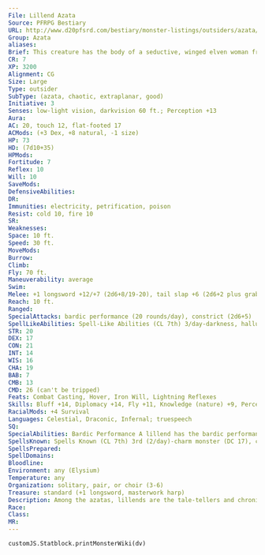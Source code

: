 ```yaml
---
File: Lillend Azata
Source: PFRPG Bestiary
URL: http://www.d20pfsrd.com/bestiary/monster-listings/outsiders/azata/lillend
Group: Azata
aliases: 
Brief: This creature has the body of a seductive, winged elven woman from the waist up and that of a snake from the waist down.
CR: 7
XP: 3200
Alignment: CG
Size: Large
Type: outsider
SubType: (azata, chaotic, extraplanar, good)
Initiative: 3
Senses: low-light vision, darkvision 60 ft.; Perception +13
Aura: 
AC: 20, touch 12, flat-footed 17
ACMods: (+3 Dex, +8 natural, -1 size)
HP: 73
HD: (7d10+35)
HPMods: 
Fortitude: 7
Reflex: 10
Will: 10
SaveMods: 
DefensiveAbilities: 
DR: 
Immunities: electricity, petrification, poison
Resist: cold 10, fire 10
SR: 
Weaknesses: 
Space: 10 ft.
Speed: 30 ft.
MoveMods: 
Burrow: 
Climb: 
Fly: 70 ft.
Maneuverability: average
Swim: 
Melee: +1 longsword +12/+7 (2d6+8/19-20), tail slap +6 (2d6+2 plus grab)
Reach: 10 ft.
Ranged: 
SpecialAttacks: bardic performance (20 rounds/day), constrict (2d6+5)
SpellLikeAbilities: Spell-Like Abilities (CL 7th) 3/day-darkness, hallucinatory terrain (DC 18), knock, light 1/day-charm person (DC 15), speak with animals, speak with plants
STR: 20
DEX: 17
CON: 21
INT: 14
WIS: 16
CHA: 19
BAB: 7
CMB: 13
CMD: 26 (can't be tripped)
Feats: Combat Casting, Hover, Iron Will, Lightning Reflexes
Skills: Bluff +14, Diplomacy +14, Fly +11, Knowledge (nature) +9, Perception +13, Perform (stringed instruments) +16, Sense Motive +13, Survival +14
RacialMods: +4 Survival
Languages: Celestial, Draconic, Infernal; truespeech
SQ: 
SpecialAbilities: Bardic Performance A lillend has the bardic performance ability of a 7th-level bard, granting her access to that ability's countersong, fascinate, inspire courage, inspire competence, and suggestion aspects. Spells A lillend casts spells as a 7th-level bard. They favor enchantment and healing spells.
SpellsKnown: Spells Known (CL 7th) 3rd (2/day)-charm monster (DC 17), cure serious wounds 2nd (4/day)-hold person (DC 16), invisibility, sound burst (DC 16), suggestion (DC 16) 1st (5/day)-charm person (DC 15), cure light wounds, identify, sleep (DC 15) 0 (at will)-dancing lights, daze (DC 14), detect magic, lullaby (DC 14), mage hand, read magic
SpellsPrepared: 
SpellDomains: 
Bloodline: 
Environment: any (Elysium)
Temperature: any
Organization: solitary, pair, or choir (3-6)
Treasure: standard (+1 longsword, masterwork harp)
Description: Among the azatas, lillends are the tale-tellers and chroniclers, gathering lore and recording stories in the form of epic poems and songs. They are generally peaceful, though they are swift to act if they believe a piece of rare art or a talented artist is threatened. A lillend's lower section is about 20 feet long, and a typical lillend weighs 3,800 pounds. Although they have no need of mortal nourishment, it is said that lillends sup on the joy of music, art, and performance. They also love unspoiled wilderness and seek out places in the mortal realm that remind them of the beauty of their home plane. From the lore of numerous races come tales of these muses, particularly those that have taken a vested interest in the training of a single talented prodigy or the ongoing creation of some fantastic work of art. Such legends sometimes prove true, as all lillends have their favorite works, creations, and artists, and often visit the Material Plane to enjoy their splendor and make sure they remain safe. In the defense of such beauty, lillends prove passionate foes, calling upon the might of nearby allies or crushing philistines in their striking but deadly coils.
Race: 
Class: 
MR: 
---
```

```dataviewjs
customJS.Statblock.printMonsterWiki(dv)
```
